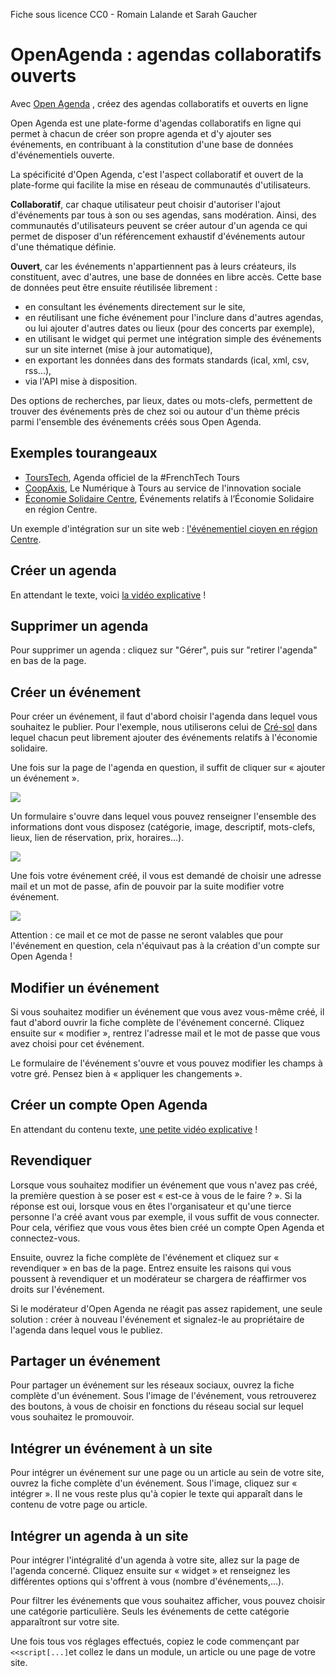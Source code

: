 Fiche sous licence CC0 - Romain Lalande et Sarah Gaucher
# OpenAgenda : agendas collaboratifs ouverts

Avec [Open Agenda](https://openagenda.com/) , créez des agendas collaboratifs et ouverts en ligne

Open Agenda est une plate-forme d'agendas collaboratifs en ligne qui permet à chacun de créer son propre agenda et d'y ajouter ses événements, en contribuant à la constitution d'une base de données d'événementiels ouverte.

La spécificité d'Open Agenda, c'est l'aspect collaboratif et ouvert de la plate-forme qui facilite la mise en réseau de communautés d'utilisateurs.

**Collaboratif**, car chaque utilisateur peut choisir d'autoriser l'ajout d'événements par tous à son ou ses agendas, sans modération. Ainsi, des communautés d'utilisateurs peuvent se créer autour d'un agenda ce qui permet de disposer d'un référencement exhaustif d'événements autour d'une thématique définie.

**Ouvert**, car les événements n'appartiennent pas à leurs créateurs, ils constituent, avec d'autres, une base de données en libre accès. Cette base de données peut être ensuite réutilisée librement :
  * en consultant les événements directement sur le site,
  * en réutilisant une fiche événement pour l'inclure dans d'autres agendas, ou lui ajouter d'autres dates ou lieux (pour des concerts par exemple),
  * en utilisant le widget qui permet une intégration simple des événements sur un site internet (mise à jour automatique),
  * en exportant les données dans des formats standards (ical, xml, csv, rss...),
  * via l'API mise à disposition.

Des options de recherches, par lieux, dates ou mots-clefs, permettent de trouver des événements près de chez soi ou autour d'un thème précis parmi l'ensemble des événements créés sous Open Agenda.

## Exemples tourangeaux

- [ToursTech](http://openagenda.com/tourstech), Agenda officiel de la #FrenchTech Tours
- [CoopAxis](http://openagenda.com/coopaxis), Le Numérique à Tours au service de l'innovation sociale
- [Économie Solidaire Centre](http://openagenda.com/economie-solidaire-centre), Événements relatifs à l’Économie Solidaire en région Centre.

Un exemple d'intégration sur un site web : [l'événementiel cioyen en région Centre](http://agenda.cresol.fr/).


## Créer un agenda


En attendant le texte, voici [la vidéo explicative](https://www.youtube.com/watch?v=25Y6pxrxNR4) !

## Supprimer un agenda

Pour supprimer un agenda : cliquez sur "Gérer", puis sur "retirer l'agenda" en bas de la page.

## Créer un événement


Pour créer un événement, il faut d'abord choisir l'agenda dans lequel vous souhaitez le publier. Pour l'exemple, nous utiliserons celui de [Cré-sol](https://openagenda.com/economie-solidaire-centre) dans lequel chacun peut librement ajouter des événements relatifs à l'économie solidaire.

Une fois sur la page de l'agenda en question, il suffit de cliquer sur « ajouter un événement ».

![](http://savoirscommuns.comptoir.net/_media/cibul1.png)

Un formulaire s'ouvre dans lequel vous pouvez renseigner l'ensemble des informations dont vous disposez (catégorie, image, descriptif, mots-clefs, lieux, lien de réservation, prix, horaires...).

![](http://savoirscommuns.comptoir.net/_media/cibul2b.png)

Une fois votre événement créé, il vous est demandé de choisir une adresse mail et un mot de passe, afin de pouvoir par la suite modifier votre événement. 

![](http://savoirscommuns.comptoir.net/_media/cibul3.png)

Attention : ce mail et ce mot de passe ne seront valables que pour l'événement en question, cela n'équivaut pas à la création d'un compte sur Open Agenda !

## Modifier un événement


Si vous souhaitez modifier un événement que vous avez vous-même créé, il faut d'abord ouvrir la fiche complète de l'événement concerné. Cliquez ensuite sur « modifier », rentrez l'adresse mail et le mot de passe que vous avez choisi pour cet événement.

Le formulaire de l'événement s'ouvre et vous pouvez modifier les champs à votre gré. Pensez bien à « appliquer les changements ».

## Créer un compte Open Agenda

En attendant du contenu texte, [une petite vidéo explicative](https://www.youtube.com/watch?v=ePYKhmwa4_s) !

## Revendiquer


Lorsque vous souhaitez modifier un événement que vous n'avez pas créé, la première question à se poser est « est-ce à vous de le faire ? ». Si la réponse est oui, lorsque vous en êtes l'organisateur et qu'une tierce personne l'a créé avant vous par exemple, il vous suffit de vous connecter. Pour cela, vérifiez que vous vous êtes bien créé un compte Open Agenda et connectez-vous.

Ensuite, ouvrez la fiche complète de l'événement et cliquez sur « revendiquer » en bas de la page. Entrez ensuite les raisons qui vous poussent à revendiquer et un modérateur se chargera de réaffirmer vos droits sur l'événement.

Si le modérateur d'Open Agenda ne réagit pas assez rapidement, une seule solution : créer à nouveau l'événement et signalez-le au propriétaire de l'agenda dans lequel vous le publiez.  

## Partager un événement 


Pour partager un événement sur les réseaux sociaux, ouvrez la fiche complète d'un événement. Sous l'image de l'événement, vous retrouverez des boutons, à vous de choisir en fonctions du réseau social sur lequel vous souhaitez le promouvoir.

## Intégrer un événement à un site 


Pour intégrer un événement sur une page ou un article au sein de votre site, ouvrez la fiche complète d'un événement. Sous l'image, cliquez sur « intégrer ». Il ne vous reste plus qu'à copier le texte qui apparaît dans le contenu de votre page ou article.


## Intégrer un agenda à un site 


Pour intégrer l'intégralité d'un agenda à votre site, allez sur la page de l'agenda concerné. Cliquez ensuite sur « widget » et renseignez les différentes options qui s'offrent à vous (nombre d'événements,...).

Pour filtrer les événements que vous souhaitez afficher, vous pouvez choisir une catégorie particulière. Seuls les événements de cette catégorie apparaîtront sur votre site.

Une fois tous vos réglages effectués, copiez le code commençant par `<<script[...]`et collez le dans un module, un article ou une page de votre site.
